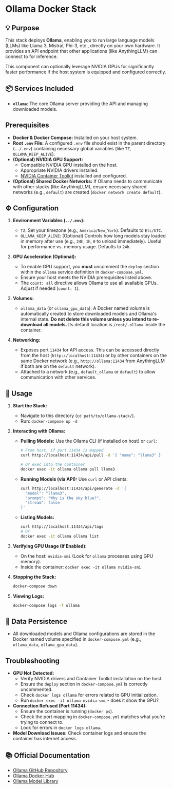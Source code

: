 # Ollama Docker Stack

## 💡 Purpose

This stack deploys **Ollama**, enabling you to run large language models (LLMs) like Llama 3, Mistral, Phi-3, etc., directly on your own hardware. It provides an API endpoint that other applications (like AnythingLLM) can connect to for inference.

This component can optionally leverage NVIDIA GPUs for significantly faster performance if the host system is equipped and configured correctly.

## 📦 Services Included

*   **`ollama`**: The core Ollama server providing the API and managing downloaded models.

## Prerequisites

*   **Docker & Docker Compose:** Installed on your host system.
*   **Root `.env` File:** A configured `.env` file should exist in the parent directory (`../.env`) containing necessary global variables (like `TZ`, `OLLAMA_KEEP_ALIVE`).
*   **(Optional) NVIDIA GPU Support:**
    *   Compatible NVIDIA GPU installed on the host.
    *   Appropriate NVIDIA drivers installed.
    *   [NVIDIA Container Toolkit](https://docs.nvidia.com/datacenter/cloud-native/container-toolkit/latest/install-guide.html) installed and configured.
*   **(Optional) Shared Docker Networks:** If Ollama needs to communicate with other stacks (like AnythingLLM), ensure necessary shared networks (e.g., `default`) are created (`docker network create default`).

## ⚙️ Configuration

1.  **Environment Variables (`../.env`):**
    *   `TZ`: Set your timezone (e.g., `America/New_York`). Defaults to `Etc/UTC`.
    *   `OLLAMA_KEEP_ALIVE`: (Optional) Controls how long models stay loaded in memory after use (e.g., `24h`, `1h`, `0` to unload immediately). Useful for performance vs. memory usage. Defaults to `24h`.

2.  **GPU Acceleration (Optional):**
    *   To enable GPU support, you **must** uncomment the `deploy` section within the `ollama` service definition in `docker-compose.yml`.
    *   Ensure your host meets the NVIDIA prerequisites listed above.
    *   The `count: all` directive allows Ollama to use all available GPUs. Adjust if needed (`count: 1`).

3.  **Volumes:**
    *   `ollama_data` (or `ollama_gpu_data`): A Docker named volume is automatically created to store downloaded models and Ollama's internal state. **Do not delete this volume unless you intend to re-download all models.** Its default location is `/root/.ollama` inside the container.

4.  **Networking:**
    *   Exposes port `11434` for API access. This can be accessed directly from the host (`http://localhost:11434`) or by other containers on the same Docker network (e.g., `http://ollama:11434` from AnythingLLM if both are on the `default` network).
    *   Attached to a network (e.g., `default_ollama` or `default`) to allow communication with other services.

## 🚀 Usage

1.  **Start the Stack:**
    *   Navigate to this directory (`cd path/to/ollama-stack/`).
    *   Run: `docker-compose up -d`

2.  **Interacting with Ollama:**
    *   **Pulling Models:** Use the Ollama CLI (if installed on host) or `curl`:
        ```bash
        # From host, if port 11434 is mapped
        curl http://localhost:11434/api/pull -d '{ "name": "llama3" }'

        # Or exec into the container
        docker exec -it ollama ollama pull llama3
        ```
    *   **Running Models (via API):** Use `curl` or API clients:
        ```bash
        curl http://localhost:11434/api/generate -d '{
          "model": "llama3",
          "prompt": "Why is the sky blue?",
          "stream": false
        }'
        ```
    *   **Listing Models:**
        ```bash
        curl http://localhost:11434/api/tags
        # Or
        docker exec -it ollama ollama list
        ```

3.  **Verifying GPU Usage (If Enabled):**
    *   On the host: `nvidia-smi` (Look for `ollama` processes using GPU memory).
    *   Inside the container: `docker exec -it ollama nvidia-smi`

4.  **Stopping the Stack:**
    ```bash
    docker-compose down
    ```

5.  **Viewing Logs:**
    ```bash
    docker-compose logs -f ollama
    ```

## 💾 Data Persistence

*   All downloaded models and Ollama configurations are stored in the Docker named volume specified in `docker-compose.yml` (e.g., `ollama_data`, `ollama_gpu_data`).

## Troubleshooting

*   **GPU Not Detected:**
    *   Verify NVIDIA drivers and Container Toolkit installation on the host.
    *   Ensure the `deploy` section in `docker-compose.yml` is correctly uncommented.
    *   Check `docker logs ollama` for errors related to GPU initialization.
    *   Run `docker exec -it ollama nvidia-smi` - does it show the GPU?
*   **Connection Refused (Port 11434):**
    *   Ensure the container is running (`docker ps`).
    *   Check the port mapping in `docker-compose.yml` matches what you're trying to connect to.
    *   Look for errors in `docker logs ollama`.
*   **Model Download Issues:** Check container logs and ensure the container has internet access.

## 📚 Official Documentation

*   [Ollama GitHub Repository](https://github.com/ollama/ollama)
*   [Ollama Docker Hub](https://hub.docker.com/r/ollama/ollama)
*   [Ollama Model Library](https://ollama.com/library)
